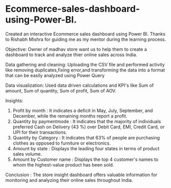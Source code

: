 # Ecommerce-sales-dashboard-using-Power-BI.
Created an interactive Ecommerce sales dashboard using Power BI.
Thanks to Rishabh Mishra for guiding me as my mentor during the learning process.

Objective:
Owner of madhav store want us to help them to create a dashboard to track and analyze thier online sales across India.

Data gathering and cleaning:
Uploading the CSV file and performed activity like removing duplicates,fixing error,and transforming the data into a format that can be easily analyzed using Power Query

Data visualization:
Used data driven calculations and KPI's like Sum of amount, Sum of quantity, Sum of profit, Sum of AOV.

Insights:
1. Profit by month : It indicates a deficit in May, July, September, and December, while the remaining months report a profit.
2. Quantity by paymentmode : It indicates that the majority of individuals preferred Cash on Delivery (43 %) over Debit Card, EMI, Credit Card, or UPI for their transactions.
3. Quantity by Category : It indicates that 63% of people are purchasing clothes as opposed to furniture or electronics.
4. Amount by state : Displays the leading four states in terms of product sales volume.
5. Amount by Customer name :
Displays the top 4 customer's names to whom the highest-value product has been sold.

Conclusion :
The store insight dashboard offers valuable information for monitoring and analyzing their online sales throughout India.
